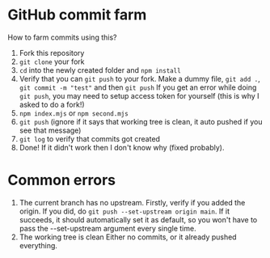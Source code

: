 # GitHub commit farm
How to farm commits using this?
1. Fork this repository
2. `git clone` your fork
3. `cd` into the newly created folder and `npm install`
4. Verify that you can `git push` to your fork. Make a dummy file, `git add .`, `git commit -m "test"` and then `git push`
If you get an error while doing `git push`, you may need to setup access token for yourself (this is why I asked to do a fork!)
5. `npm index.mjs` or `npm second.mjs`
6. `git push` (ignore if it says that working tree is clean, it auto pushed if you see that message)
7. `git log` to verify that commits got created
8. Done! If it didn't work then I don't know why (fixed probably).

# Common errors

1. The current branch has no upstream.
Firstly, verify if you added the origin.
If you did, do `git push --set-upstream origin main`. If it succeeds, it should automatically set it as default, so you won't have to pass the --set-upstream argument every single time.
2. The working tree is clean
Either no commits, or it already pushed everything.
